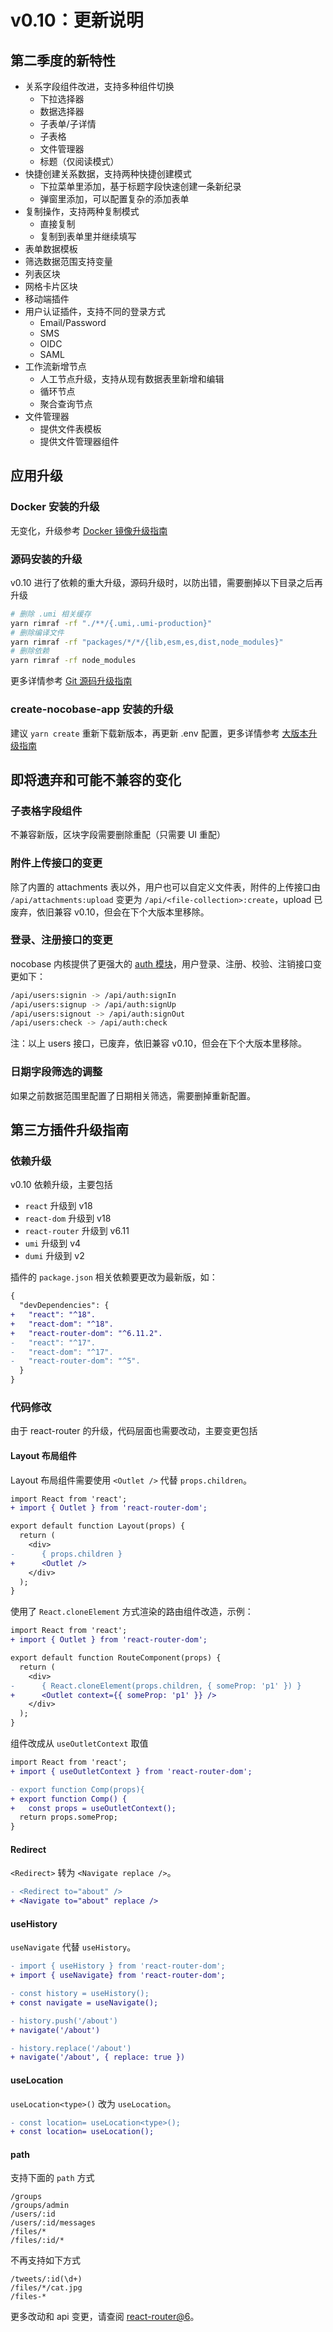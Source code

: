 # v0.10：更新说明

## 第二季度的新特性

- 关系字段组件改进，支持多种组件切换
  - 下拉选择器
  - 数据选择器
  - 子表单/子详情
  - 子表格
  - 文件管理器
  - 标题（仅阅读模式）
- 快捷创建关系数据，支持两种快捷创建模式
  - 下拉菜单里添加，基于标题字段快速创建一条新纪录
  - 弹窗里添加，可以配置复杂的添加表单
- 复制操作，支持两种复制模式
  - 直接复制
  - 复制到表单里并继续填写
- 表单数据模板
- 筛选数据范围支持变量
- 列表区块
- 网格卡片区块
- 移动端插件
- 用户认证插件，支持不同的登录方式
  - Email/Password
  - SMS
  - OIDC
  - SAML
- 工作流新增节点
  - 人工节点升级，支持从现有数据表里新增和编辑
  - 循环节点
  - 聚合查询节点
- 文件管理器
  - 提供文件表模板
  - 提供文件管理器组件

## 应用升级

### Docker 安装的升级

无变化，升级参考 [Docker 镜像升级指南](/welcome/getting-started/upgrading/docker-compose)

### 源码安装的升级

v0.10 进行了依赖的重大升级，源码升级时，以防出错，需要删掉以下目录之后再升级

```bash
# 删除 .umi 相关缓存
yarn rimraf -rf "./**/{.umi,.umi-production}"
# 删除编译文件
yarn rimraf -rf "packages/*/*/{lib,esm,es,dist,node_modules}"
# 删除依赖
yarn rimraf -rf node_modules
```

更多详情参考 [Git 源码升级指南](/welcome/getting-started/upgrading/git-clone)

### create-nocobase-app 安装的升级

建议 `yarn create` 重新下载新版本，再更新 .env 配置，更多详情参考 [大版本升级指南](/welcome/getting-started/upgrading/create-nocobase-app#大版本升级)

## 即将遗弃和可能不兼容的变化

### 子表格字段组件

不兼容新版，区块字段需要删除重配（只需要 UI 重配）

### 附件上传接口的变更

除了内置的 attachments 表以外，用户也可以自定义文件表，附件的上传接口由 `/api/attachments:upload` 变更为 `/api/<file-collection>:create`，upload 已废弃，依旧兼容 v0.10，但会在下个大版本里移除。

### 登录、注册接口的变更

nocobase 内核提供了更强大的 [auth 模块](https://github.com/nocobase/nocobase/tree/main/packages/plugins/auth)，用户登录、注册、校验、注销接口变更如下：

```bash
/api/users:signin -> /api/auth:signIn
/api/users:signup -> /api/auth:signUp
/api/users:signout -> /api/auth:signOut
/api/users:check -> /api/auth:check
```

注：以上 users 接口，已废弃，依旧兼容 v0.10，但会在下个大版本里移除。

### 日期字段筛选的调整

如果之前数据范围里配置了日期相关筛选，需要删掉重新配置。

## 第三方插件升级指南

### 依赖升级

v0.10 依赖升级，主要包括

- `react` 升级到 v18
- `react-dom` 升级到 v18
- `react-router` 升级到 v6.11
- `umi` 升级到 v4
- `dumi` 升级到 v2

插件的 `package.json` 相关依赖要更改为最新版，如：

```diff
{
  "devDependencies": {
+   "react": "^18".
+   "react-dom": "^18".
+   "react-router-dom": "^6.11.2".
-   "react": "^17".
-   "react-dom": "^17".
-   "react-router-dom": "^5".
  }
}
```

### 代码修改

由于 react-router 的升级，代码层面也需要改动，主要变更包括

#### Layout 布局组件

Layout 布局组件需要使用 `<Outlet />` 代替 `props.children`。

```diff
import React from 'react';
+ import { Outlet } from 'react-router-dom';

export default function Layout(props) {
  return (
    <div>
-      { props.children }
+      <Outlet />
    </div>
  );
}
```

使用了 `React.cloneElement` 方式渲染的路由组件改造，示例：

```diff
import React from 'react';
+ import { Outlet } from 'react-router-dom';

export default function RouteComponent(props) {
  return (
    <div>
-      { React.cloneElement(props.children, { someProp: 'p1' }) }
+      <Outlet context={{ someProp: 'p1' }} />
    </div>
  );
}
```

组件改成从 `useOutletContext` 取值

```diff
import React from 'react';
+ import { useOutletContext } from 'react-router-dom';

- export function Comp(props){
+ export function Comp() {
+   const props = useOutletContext();
  return props.someProp;
}
```

#### Redirect

`<Redirect>` 转为 `<Navigate replace />`。

```diff
- <Redirect to="about" />
+ <Navigate to="about" replace />
```

#### useHistory

`useNavigate` 代替 `useHistory`。

```diff
- import { useHistory } from 'react-router-dom';
+ import { useNavigate} from 'react-router-dom';

- const history = useHistory();
+ const navigate = useNavigate();

- history.push('/about')
+ navigate('/about')

- history.replace('/about')
+ navigate('/about', { replace: true })
```

#### useLocation

`useLocation<type>()` 改为 `useLocation`。

```diff
- const location= useLocation<type>();
+ const location= useLocation();
```

#### path

支持下面的 `path` 方式

```
/groups
/groups/admin
/users/:id
/users/:id/messages
/files/*
/files/:id/*
```

不再支持如下方式
```
/tweets/:id(\d+)
/files/*/cat.jpg
/files-*
```

更多改动和 api 变更，请查阅 [react-router@6](https://reactrouter.com/en/main/upgrading/v5)。
